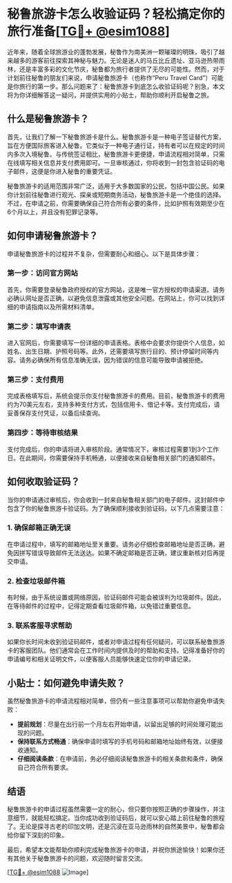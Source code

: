# 秘鲁旅游卡怎么收验证码？轻松搞定你的旅行准备[[TG💪+ @esim1088](https://t.me/s/esim1088)]

近年来，随着全球旅游业的蓬勃发展，秘鲁作为南美洲一颗璀璨的明珠，吸引了越来越多的游客前往探索其神秘与魅力。无论是迷人的马丘比丘遗址、亚马逊热带雨林，还是丰富多彩的文化节庆，秘鲁都为旅行者提供了无尽的可能性。然而，对于计划前往秘鲁的朋友们来说，申请秘鲁旅游卡（也称作“Peru Travel Card”）可能是你旅行的第一步。那么问题来了：秘鲁旅游卡到底怎么收验证码呢？别急，本文将为你详细解答这一疑问，并提供实用的小贴士，帮助你顺利开启秘鲁之旅。

## 什么是秘鲁旅游卡？

首先，让我们了解一下秘鲁旅游卡是什么。秘鲁旅游卡是一种电子签证替代方案，旨在方便国际旅客进入秘鲁。它类似于一种电子通行证，持有者可以在规定的时间内多次入境秘鲁。与传统签证相比，秘鲁旅游卡更便捷，申请流程相对简单，只需在线填写相关信息并支付费用即可。一旦审核通过，你将收到一封包含验证码的电子邮件，这便是你进入秘鲁的重要凭证。

秘鲁旅游卡的适用范围非常广泛，适用于大多数国家的公民，包括中国公民。如果你计划前往秘鲁进行观光、探亲或短期商务活动，秘鲁旅游卡是一个绝佳的选择。不过，在申请之前，你需要确保自己符合所有必要的条件，比如护照有效期至少在6个月以上，并且没有犯罪记录等。

## 如何申请秘鲁旅游卡？

申请秘鲁旅游卡的过程并不复杂，但需要耐心和细心。以下是具体步骤：

### 第一步：访问官方网站

首先，你需要登录秘鲁政府授权的官方网站，这是唯一官方授权的申请渠道。请务必确认网址是否正确，以避免信息泄露或其他安全问题。在网站上，你可以找到详细的申请指南以及所需材料清单。

### 第二步：填写申请表

进入官网后，你需要填写一份详细的申请表格。表格中会要求你提供个人信息，如姓名、出生日期、护照号码等。此外，还需要填写旅行目的、预计停留时间等内容。请务必确保所有信息准确无误，因为错误的信息可能导致申请被拒绝。

### 第三步：支付费用

完成表格填写后，系统会提示你支付秘鲁旅游卡的费用。目前，秘鲁旅游卡的费用约为70美元左右，支持多种支付方式，包括信用卡、借记卡等。支付完成后，请妥善保存支付凭证，以备后续查询。

### 第四步：等待审核结果

支付完成后，你的申请将进入审核阶段。通常情况下，审核过程需要1到3个工作日。在此期间，你需要保持手机畅通，以便接收来自秘鲁相关部门的通知邮件。

## 如何收取验证码？

当你的申请通过审核后，你会收到一封来自秘鲁相关部门的电子邮件。这封邮件中包含了你的秘鲁旅游卡验证码。为了确保顺利接收到验证码，以下几点需要注意：

### 1. 确保邮箱正确无误

在申请过程中，填写的邮箱地址至关重要。请务必仔细检查邮箱地址是否正确，避免因拼写错误导致邮件无法送达。如果不确定邮箱是否正确，建议重新核对后再提交申请。

### 2. 检查垃圾邮件箱

有时候，由于系统设置或网络原因，验证码邮件可能会被误判为垃圾邮件。因此，在等待邮件的过程中，记得定期查看垃圾邮件箱，以免错过重要信息。

### 3. 联系客服寻求帮助

如果你长时间未收到验证码邮件，或者对申请过程有任何疑问，可以联系秘鲁旅游卡的客服团队。他们通常会在工作时间内提供及时的帮助和支持。记得准备好你的申请编号和相关证明文件，以便客服人员能够快速定位你的申请记录。

## 小贴士：如何避免申请失败？

虽然秘鲁旅游卡的申请流程相对简单，但仍有一些注意事项可以帮助你避免申请失败：

- **提前规划**：尽量在出行前一个月左右开始申请，以留出足够的时间处理可能出现的问题。
- **保持联系方式畅通**：确保申请时填写的手机号码和邮箱地址始终有效，以便接收通知。
- **仔细阅读条款**：在申请前，务必仔细阅读秘鲁旅游卡的相关条款和条件，确保自己符合所有要求。

## 结语

秘鲁旅游卡的申请过程虽然需要一定的耐心，但只要你按照正确的步骤操作，并注意细节，就能轻松搞定。当你成功收到验证码后，就可以安心踏上前往秘鲁的旅程了。无论是探寻古老的印加文明，还是沉浸在亚马逊雨林的自然美景中，秘鲁都会给你留下深刻的印象。

最后，希望本文能帮助你顺利完成秘鲁旅游卡的申请，并祝你旅途愉快！如果你还有其他关于秘鲁旅游卡的问题，欢迎随时留言交流。

[[TG💪+ @esim1088](https://t.me/s/esim1088) ![Image](https://i.postimg.cc/4NQfJmqS/Snipaste-2025-05-13-00-14-12.png)]